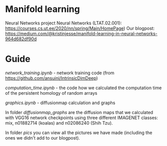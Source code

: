 # Manifold learning
 Neural Networks project Neural Networks (LTAT.02.001): https://courses.cs.ut.ee/2020/nn/spring/Main/HomePage)
 Our blogpost: https://medium.com/@kristinjesse/manifold-learning-in-neural-networks-964d682df90d

# Guide
 _network_training.ipynb_ - network training code (from https://github.com/ansuini/IntrinsicDimDeep)
 
  _computation_time.ipynb_ - the code how we calculated the computation time of the persistent homology of random arrays
 
 _graphics.ipynb_ - diffusionmap calculation and graphs
 
 In folder _diffusionmap_graphs_ are the diffusion maps that we calculated with VGG16 network checkpoints using three different IMAGENET classes: mix, n01882714  (koalas) and n02086240 (Shih Tzu). 
 
 In folder _pics_  you can view all the pictures we have made (including the ones we didn't add to our blogpost).
